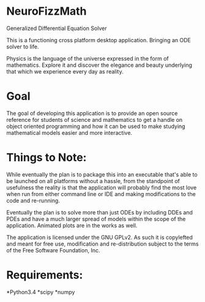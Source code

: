 NeuroFizzMath
=============

Generalized Differential Equation Solver

This is a functioning cross platform desktop application. Bringing an ODE solver to life.

Physics is the language of the universe expressed in the form of mathematics. Explore it and discover the elegance and beauty underlying that which we experience every day as reality.

Goal
=============

The goal of developing this application is to provide an open source reference for students of science and mathematics to get a handle on object oriented programming and how it can be
used to make studying mathematical models easier and more interactive.

Things to Note:
=============

While eventually the plan is to package this into an executable that's able to be launched on all platforms without a hassle, from the standpoint of usefulness the reality is that
the application will probably find the most love when run from either command line or IDE and making modifications to the code and re-running.

Eventually the plan is to solve more than just ODEs by including DDEs and PDEs and have a much larger spread of models within the scope of the application. Animated plots are
in the works as well.

The application is licensed under the GNU GPLv2. As such it is copylefted and meant for free use, modification and re-distribution subject to the terms of the Free Software Foundation,
Inc.

Requirements:
=============
*Python3.4
*scipy
*numpy